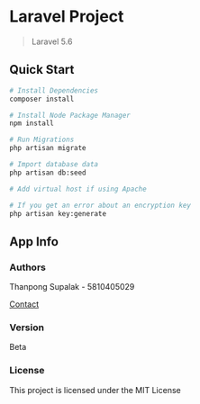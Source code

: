 # Laravel Project

> Laravel 5.6

## Quick Start

``` bash
# Install Dependencies
composer install

# Install Node Package Manager
npm install

# Run Migrations
php artisan migrate

# Import database data
php artisan db:seed

# Add virtual host if using Apache

# If you get an error about an encryption key
php artisan key:generate
```

## App Info

### Authors
Thanpong Supalak - 5810405029

<a href="mailto:thanapong.su@ku.th?Subject=Regarding%20Laravel%20Project" target="_blank">Contact</a>



### Version
Beta

### License
This project is licensed under the MIT License
